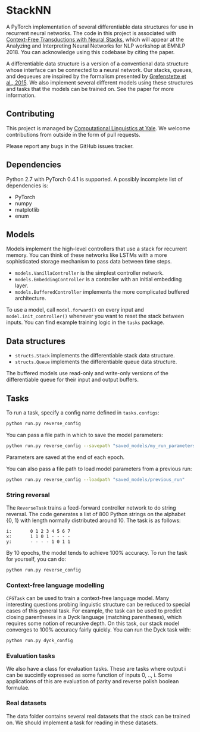 # StackNN
A PyTorch implementation of several differentiable data structures for use in recurrent neural networks. The code in this project is associated with [Context-Free Transductions with Neural Stacks](https://arxiv.org/abs/1809.02836), which will appear at the Analyzing and Interpreting Neural Networks for NLP workshop at EMNLP 2018. You can acknowledge using this codebase by citing the paper.

A differentiable data structure is a version of a conventional data structure whose interface can be connected to a neural network. Our stacks, queues, and dequeues are inspired by the formalism presented by [Grefenstette et al., 2015](https://arxiv.org/pdf/1506.02516.pdf). We also implement several different models using these structures and tasks that the models can be trained on. See the paper for more information.

## Contributing

This project is managed by [Computational Linguistics at Yale](http://clay.yale.edu/). We welcome contributions from outside in the form of pull requests.

Please report any bugs in the GitHub issues tracker.

## Dependencies

Python 2.7 with PyTorch 0.4.1 is supported. A possibly incomplete list of dependencies is:
* PyTorch
* numpy
* matplotlib
* enum

## Models

Models implement the high-level controllers that use a stack for recurrent memory. You can think of these networks like LSTMs with a more sophisticated storage mechanism to pass data between time steps.

* `models.VanillaController` is the simplest controller network.
* `models.EmbeddingController` is a controller with an initial embedding layer.
* `models.BufferedController` implements the more complicated buffered architecture.

To use a model, call `model.forward()` on every input and `model.init_controller()` whenever you want to reset the stack between inputs. You can find example training logic in the `tasks` package.

## Data structures

* `structs.Stack` implements the differentiable stack data structure.
* `structs.Queue` implements the differentiable queue data structure.

The buffered models use read-only and write-only versions of the differentiable queue for their input and output buffers.

## Tasks

To run a task, specify a config name defined in `tasks.configs`:

~~~bash
python run.py reverse_config
~~~

You can pass a file path in which to save the model parameters:
~~~bash
python run.py reverse_config --savepath "saved_models/my_run_parameters"
~~~
Parameters are saved at the end of each epoch.

You can also pass a file path to load model parameters from a previous run:
~~~bash
python run.py reverse_config --loadpath "saved_models/previous_run"
~~~

### String reversal

The `ReverseTask` trains a feed-forward controller network to do string reversal. The code generates a list of 800 Python strings on the alphabet {0, 1} with length normally distributed around 10. The task is as follows:

~~~
i:       0 1 2 3 4 5 6 7
x:       1 1 0 1 - - - -
y:       - - - - 1 0 1 1
~~~

By 10 epochs, the model tends to achieve 100% accuracy. To run the task for yourself, you can do:

~~~bash
python run.py reverse_config
~~~

### Context-free language modelling

`CFGTask` can be used to train a context-free language model. Many interesting questions probing linguistic structure can be reduced to special cases of this general task. For example, the task can be used to predict closing parentheses in a Dyck language (matching parentheses), which requires some notion of recursive depth. On this task, our stack model converges to 100% accuracy fairly quickly. You can run the Dyck task with:

~~~bash
python run.py dyck_config
~~~

### Evaluation tasks

We also have a class for evaluation tasks. These are tasks where output i can be succintly expressed as some function of inputs 0, .., i. Some applications of this are evaluation of parity and reverse polish boolean formulae.

### Real datasets

The data folder contains several real datasets that the stack can be trained on. We should implement a task for reading in these datasets.
